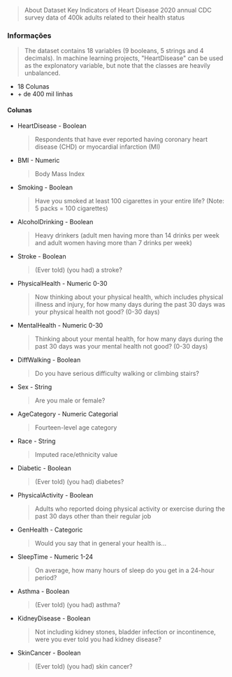 > About Dataset
> Key Indicators of Heart Disease
> 2020 annual CDC survey data of 400k adults related to their health status
### Informações
> The dataset contains 18 variables (9 booleans, 5 strings and 4 decimals). In machine learning projects, "HeartDisease" can be used as the explonatory variable, but note that the classes are heavily unbalanced.

- 18 Colunas
- \+ de 400 mil linhas

#### Colunas
- HeartDisease - Boolean
  >Respondents that have ever reported having coronary heart disease (CHD) or myocardial infarction (MI)
- BMI - Numeric
  >Body Mass Index
- Smoking - Boolean
  >Have you smoked at least 100 cigarettes in your entire life? (Note: 5 packs = 100 cigarettes)
- AlcoholDrinking - Boolean
  >Heavy drinkers (adult men having more than 14 drinks per week and adult women having more than 7 drinks per week)
- Stroke - Boolean
  >(Ever told) (you had) a stroke?
- PhysicalHealth - Numeric 0-30
  >Now thinking about your physical health, which includes physical illness and injury, for how many days during the past 30 days was your physical health not good? (0-30 days)
- MentalHealth - Numeric 0-30
  >Thinking about your mental health, for how many days during the past 30 days was your mental health not good? (0-30 days)
- DiffWalking - Boolean
  >Do you have serious difficulty walking or climbing stairs?
- Sex - String
  >Are you male or female?
- AgeCategory - Numeric Categorial
  >Fourteen-level age category
- Race - String
  >Imputed race/ethnicity value
- Diabetic - Boolean
  >(Ever told) (you had) diabetes?
- PhysicalActivity - Boolean
  >Adults who reported doing physical activity or exercise during the past 30 days other than their regular job
- GenHealth - Categoric
  >Would you say that in general your health is...
- SleepTime - Numeric 1-24
  >On average, how many hours of sleep do you get in a 24-hour period?
- Asthma - Boolean
  >(Ever told) (you had) asthma?
- KidneyDisease - Boolean
  >Not including kidney stones, bladder infection or incontinence, were you ever told you had kidney disease?
- SkinCancer - Boolean
  >(Ever told) (you had) skin cancer?
